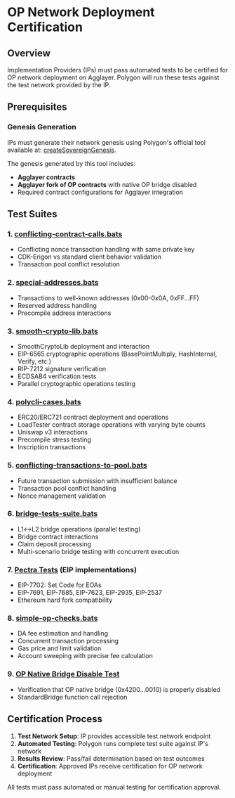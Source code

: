 # OP Network Deployment Certification

## Overview

Implementation Providers (IPs) must pass automated tests to be certified for OP network deployment on Agglayer. Polygon will run these tests against the test network provided by the IP.

## Prerequisites

### Genesis Generation

IPs must generate their network genesis using Polygon's official tool available at: [createSovereignGenesis](https://github.com/agglayer/agglayer-contracts/tree/v12.1.0-rc.3/tools/createSovereignGenesis).

The genesis generated by this tool includes:
- **Agglayer contracts**
- **Agglayer fork of OP contracts** with native OP bridge disabled
- Required contract configurations for Agglayer integration

## Test Suites

### 1. [conflicting-contract-calls.bats](https://github.com/agglayer/e2e/blob/main/tests/execution/conflicting-contract-calls.bats)
- Conflicting nonce transaction handling with same private key
- CDK-Erigon vs standard client behavior validation
- Transaction pool conflict resolution

### 2. [special-addresses.bats](https://github.com/agglayer/e2e/blob/main/tests/execution/special-addresses.bats)
- Transactions to well-known addresses (0x00-0x0A, 0xFF...FF)
- Reserved address handling
- Precompile address interactions

### 3. [smooth-crypto-lib.bats](https://github.com/agglayer/e2e/blob/main/tests/execution/smooth-crypto-lib.bats)
- SmoothCryptoLib deployment and interaction
- EIP-6565 cryptographic operations (BasePointMultiply, HashInternal, Verify, etc.)
- RIP-7212 signature verification
- ECDSAB4 verification tests
- Parallel cryptographic operations testing

### 4. [polycli-cases.bats](https://github.com/agglayer/e2e/blob/main/tests/execution/polycli-cases.bats)
- ERC20/ERC721 contract deployment and operations
- LoadTester contract storage operations with varying byte counts
- Uniswap v3 interactions
- Precompile stress testing
- Inscription transactions

### 5. [conflicting-transactions-to-pool.bats](https://github.com/agglayer/e2e/blob/main/tests/execution/conflicting-transactions-to-pool.bats)
- Future transaction submission with insufficient balance
- Transaction pool conflict handling
- Nonce management validation

### 6. [bridge-tests-suite.bats](https://github.com/agglayer/e2e/blob/main/tests/lxly/bridge-tests-suite.bats)
- L1↔L2 bridge operations (parallel testing)
- Bridge contract interactions
- Claim deposit processing
- Multi-scenario bridge testing with concurrent execution

### 7. [Pectra Tests](https://github.com/agglayer/e2e/tree/main/tests/pectra) (EIP implementations)
- EIP-7702: Set Code for EOAs
- EIP-7691, EIP-7685, EIP-7623, EIP-2935, EIP-2537
- Ethereum hard fork compatibility

### 8. [simple-op-checks.bats](https://github.com/agglayer/e2e/blob/main/tests/op/simple-op-checks.bats)
- DA fee estimation and handling
- Concurrent transaction processing
- Gas price and limit validation
- Account sweeping with precise fee calculation

### 9. [OP Native Bridge Disable Test](https://github.com/agglayer/e2e/blob/main/tests/op/check-op-native-bridge.bats)
- Verification that OP native bridge (0x4200...0010) is properly disabled
- StandardBridge function call rejection

## Certification Process

1. **Test Network Setup**: IP provides accessible test network endpoint
2. **Automated Testing**: Polygon runs complete test suite against IP's network
3. **Results Review**: Pass/fail determination based on test outcomes
4. **Certification**: Approved IPs receive certification for OP network deployment

All tests must pass automated or manual testing for certification approval.

